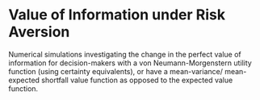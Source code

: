 # Value of Information under Risk Aversion

Numerical simulations investigating the change in the perfect value of information for decision-makers with a von Neumann-Morgenstern utility function (using certainty equivalents), or have a mean-variance/ mean-expected shortfall value function as opposed to the expected value function.
